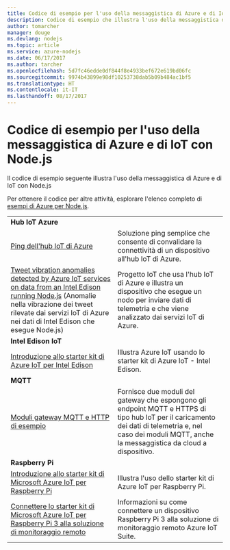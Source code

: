 ```yaml
---
title: Codice di esempio per l'uso della messaggistica di Azure e di IoT con Node.js
description: Codice di esempio che illustra l'uso della messaggistica di Azure e di IoT con Node.js
author: tomarcher
manager: douge
ms.devlang: nodejs
ms.topic: article
ms.service: azure-nodejs
ms.date: 06/17/2017
ms.author: tarcher
ms.openlocfilehash: 5d7fc46edde0df844f8e4933bef672e619bd06fc
ms.sourcegitcommit: 9974b43899e98df10253738dab5b09b484ac1bf5
ms.translationtype: HT
ms.contentlocale: it-IT
ms.lasthandoff: 08/17/2017
---
```

# <a name="sample-code-for-using-azure-messaging-and-iot-with-nodejs"></a>Codice di esempio per l'uso della messaggistica di Azure e di IoT con Node.js

Il codice di esempio seguente illustra l'uso della messaggistica di Azure e di IoT con Node.js

Per ottenere il codice per altre attività, esplorare l'elenco completo di [esempi di Azure per Node.js](https://azure.microsoft.com/resources/samples/?term=nodejs).

| | |
|---|---|
| **Hub IoT Azure** ||
| [Ping dell'hub IoT di Azure](https://github.com/Azure-Samples/iot-hub-node-ping) | Soluzione ping semplice che consente di convalidare la connettività di un dispositivo all'hub IoT di Azure. |
| [Tweet vibration anomalies detected by Azure IoT services on data from an Intel Edison running Node.js](https://azure.microsoft.com/resources/samples/iot-hub-nodejs-intel-edison-vibration-anomaly-detection/) (Anomalie nella vibrazione dei tweet rilevate dai servizi IoT di Azure nei dati di Intel Edison che esegue Node.js) | Progetto IoT che usa l'hub IoT di Azure e illustra un dispositivo che esegue un nodo per inviare dati di telemetria e che viene analizzato dai servizi IoT di Azure. |
| **Intel Edison IoT** ||
| [Introduzione allo starter kit di Azure IoT per Intel Edison](https://github.com/Azure-Samples/iot-hub-node-intel-edison-getstartedkit) | Illustra Azure IoT usando lo starter kit di Azure IoT - Intel Edison. |
| **MQTT** ||
| [Moduli gateway MQTT e HTTP di esempio](https://github.com/Azure-Samples/iot-gateway-mqtt-http) | Fornisce due moduli del gateway che espongono gli endpoint MQTT e HTTPS di tipo hub IoT per il caricamento dei dati di telemetria e, nel caso dei moduli MQTT, anche la messaggistica da cloud a dispositivo. |
| **Raspberry Pi** ||
| [Introduzione allo starter kit di Microsoft Azure IoT per Raspberry Pi](https://github.com/Azure-Samples/iot-hub-node-raspberrypi-getting-started) | Illustra l'uso dello starter kit di Azure IoT per Raspberry Pi. |
| [Connettere lo starter kit di Microsoft Azure IoT per Raspberry Pi 3 alla soluzione di monitoraggio remoto](https://azure.microsoft.com/resources/samples/iot-remote-monitoring-node-raspberrypi-getstartedkit/) | Informazioni su come connettere un dispositivo Raspberry Pi 3 alla soluzione di monitoraggio remoto Azure IoT Suite. |
